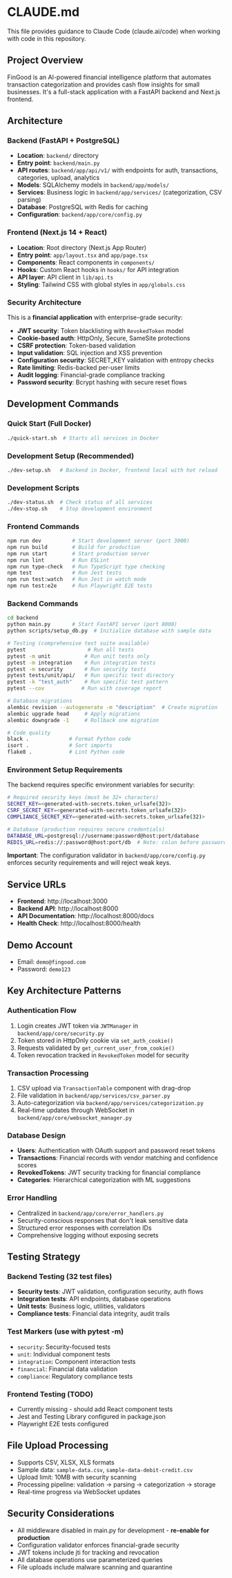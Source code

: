 # CLAUDE.md

This file provides guidance to Claude Code (claude.ai/code) when working with code in this repository.

## Project Overview

FinGood is an AI-powered financial intelligence platform that automates transaction categorization and provides cash flow insights for small businesses. It's a full-stack application with a FastAPI backend and Next.js frontend.

## Architecture

### Backend (FastAPI + PostgreSQL)
- **Location**: `backend/` directory
- **Entry point**: `backend/main.py`
- **API routes**: `backend/app/api/v1/` with endpoints for auth, transactions, categories, upload, analytics
- **Models**: SQLAlchemy models in `backend/app/models/`
- **Services**: Business logic in `backend/app/services/` (categorization, CSV parsing)
- **Database**: PostgreSQL with Redis for caching
- **Configuration**: `backend/app/core/config.py`

### Frontend (Next.js 14 + React)
- **Location**: Root directory (Next.js App Router)
- **Entry point**: `app/layout.tsx` and `app/page.tsx`
- **Components**: React components in `components/`
- **Hooks**: Custom React hooks in `hooks/` for API integration
- **API layer**: API client in `lib/api.ts`
- **Styling**: Tailwind CSS with global styles in `app/globals.css`

### Security Architecture
This is a **financial application** with enterprise-grade security:
- **JWT security**: Token blacklisting with `RevokedToken` model
- **Cookie-based auth**: HttpOnly, Secure, SameSite protections
- **CSRF protection**: Token-based validation
- **Input validation**: SQL injection and XSS prevention
- **Configuration security**: SECRET_KEY validation with entropy checks
- **Rate limiting**: Redis-backed per-user limits
- **Audit logging**: Financial-grade compliance tracking
- **Password security**: Bcrypt hashing with secure reset flows

## Development Commands

### Quick Start (Full Docker)
```bash
./quick-start.sh  # Starts all services in Docker
```

### Development Setup (Recommended)
```bash
./dev-setup.sh   # Backend in Docker, frontend local with hot reload
```

### Development Scripts
```bash
./dev-status.sh  # Check status of all services
./dev-stop.sh    # Stop development environment
```

### Frontend Commands
```bash
npm run dev          # Start development server (port 3000)
npm run build        # Build for production
npm run start        # Start production server
npm run lint         # Run ESLint
npm run type-check   # Run TypeScript type checking
npm test             # Run Jest tests
npm run test:watch   # Run Jest in watch mode
npm run test:e2e     # Run Playwright E2E tests
```

### Backend Commands
```bash
cd backend
python main.py       # Start FastAPI server (port 8000)
python scripts/setup_db.py  # Initialize database with sample data

# Testing (comprehensive test suite available)
pytest                    # Run all tests
pytest -m unit           # Run unit tests only
pytest -m integration    # Run integration tests
pytest -m security       # Run security tests
pytest tests/unit/api/   # Run specific test directory
pytest -k "test_auth"    # Run specific test pattern
pytest --cov            # Run with coverage report

# Database migrations
alembic revision --autogenerate -m "description"  # Create migration
alembic upgrade head     # Apply migrations
alembic downgrade -1     # Rollback one migration

# Code quality
black .             # Format Python code
isort .             # Sort imports
flake8 .            # Lint Python code
```

### Environment Setup Requirements

The backend requires specific environment variables for security:

```bash
# Required security keys (must be 32+ characters)
SECRET_KEY=<generated-with-secrets.token_urlsafe(32)>
CSRF_SECRET_KEY=<generated-with-secrets.token_urlsafe(32)>
COMPLIANCE_SECRET_KEY=<generated-with-secrets.token_urlsafe(32)>

# Database (production requires secure credentials)
DATABASE_URL=postgresql://username:password@host:port/database
REDIS_URL=redis://:password@host:port/db  # Note: colon before password for Redis auth
```

**Important**: The configuration validator in `backend/app/core/config.py` enforces security requirements and will reject weak keys.

## Service URLs
- **Frontend**: http://localhost:3000
- **Backend API**: http://localhost:8000
- **API Documentation**: http://localhost:8000/docs
- **Health Check**: http://localhost:8000/health

## Demo Account
- Email: `demo@fingood.com`
- Password: `demo123`

## Key Architecture Patterns

### Authentication Flow
1. Login creates JWT token via `JWTManager` in `backend/app/core/security.py`
2. Token stored in HttpOnly cookie via `set_auth_cookie()`
3. Requests validated by `get_current_user_from_cookie()`
4. Token revocation tracked in `RevokedToken` model for security

### Transaction Processing
1. CSV upload via `TransactionTable` component with drag-drop
2. File validation in `backend/app/services/csv_parser.py`
3. Auto-categorization via `backend/app/services/categorization.py`
4. Real-time updates through WebSocket in `backend/app/core/websocket_manager.py`

### Database Design
- **Users**: Authentication with OAuth support and password reset tokens
- **Transactions**: Financial records with vendor matching and confidence scores
- **RevokedTokens**: JWT security tracking for financial compliance
- **Categories**: Hierarchical categorization with ML suggestions

### Error Handling
- Centralized in `backend/app/core/error_handlers.py`
- Security-conscious responses that don't leak sensitive data
- Structured error responses with correlation IDs
- Comprehensive logging without exposing secrets

## Testing Strategy

### Backend Testing (32 test files)
- **Security tests**: JWT validation, configuration security, auth flows
- **Integration tests**: API endpoints, database operations
- **Unit tests**: Business logic, utilities, validators
- **Compliance tests**: Financial data integrity, audit trails

### Test Markers (use with pytest -m)
- `security`: Security-focused tests
- `unit`: Individual component tests
- `integration`: Component interaction tests
- `financial`: Financial data validation
- `compliance`: Regulatory compliance tests

### Frontend Testing (TODO)
- Currently missing - should add React component tests
- Jest and Testing Library configured in package.json
- Playwright E2E tests configured

## File Upload Processing
- Supports CSV, XLSX, XLS formats
- Sample data: `sample-data.csv`, `sample-data-debit-credit.csv`
- Upload limit: 10MB with security scanning
- Processing pipeline: validation → parsing → categorization → storage
- Real-time progress via WebSocket updates

## Security Considerations
- All middleware disabled in main.py for development - **re-enable for production**
- Configuration validator enforces financial-grade security
- JWT tokens include jti for tracking and revocation
- All database operations use parameterized queries
- File uploads include malware scanning and quarantine